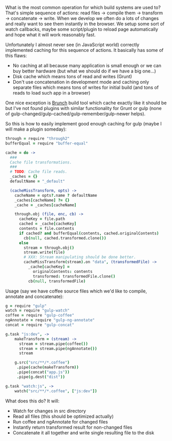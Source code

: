 What is the most common operation for which build systems are used to? That's simple sequence of actions: read files → compile them → transform → concatenate → write. When we develop we often do a lots of changes and really want to see them instantly in the browser. We setup some sort of watch callbacks, maybe some script/plugin to reload page automatically and hope what it will work reasonably fast.

Unfortunately I almost never see (in JavaScript world) correctly implemented caching for this sequence of actions. It basically has some of this flaws:
* No caching at all because many application is small enough or we can buy better hardware (but what we should do if we have a big one…)
* Disk cache which means tons of read and writes (Grunt)
* Don't use concatenation in development mode and caching only separate files which means tons of writes for initial build (and tons of reads to load such app in a browser)

One nice exception is [Brunch](http://brunch.io/) build tool which cache exactly like it should be but I've not found plugins with similar functionality for Grunt or gulp (none of gulp-changed/gulp-cached/gulp-remember/gulp-newer helps).

So this is how to easily implement good enough caching for gulp (maybe I will make a plugin someday):

```coffee
through = require "through2"
bufferEqual = require "buffer-equal"

cache = do ->
  ###
  Cache file transformations.
  ###
  # TODO: Cache file reads.
  _caches = {}
  defaultName = "_default"

  (cacheMissTransform, opts) ->
    cacheName = opts?.name ? defaultName
    _caches[cacheName] ?= {}
    _cache = _caches[cacheName]

    through.obj (file, enc, cb) ->
      cacheKey = file.path
      cached = _cache[cacheKey]
      contents = file.contents
      if cached? and bufferEqual(contents, cached.originalContents)
        cb(null, cached.transformed.clone())
      else
        stream = through.obj()
        stream.write(file)
        # XXX: Stream manipulating should be done better.
        cacheMissTransform(stream).on "data", (transformedFile) ->
          _cache[cacheKey] =
            originalContents: contents
            transformed: transformedFile.clone()
          cb(null, transformedFile)
```

Usage (say we have coffee source files which we'd like to compile, annotate and concatenate):

```coffee
g = require "gulp"
watch = require "gulp-watch"
coffee = require "gulp-coffee"
ngAnnotate = require "gulp-ng-annotate"
concat = require "gulp-concat"

g.task "js:dev", ->
    makeTransform = (stream) ->
      stream = stream.pipe(coffee())
      stream = stream.pipe(ngAnnotate())
      stream

    g.src("src/**/*.coffee")
     .pipe(cache(makeTransform))
     .pipe(concat("app.js"))
     .pipe(g.dest("dist"))

g.task "watch:js", ->
    watch("src/**/*.coffee", ["js:dev"])
```

What does this do? It will:
* Watch for changes in src directory
* Read all files (this should be optimized actually)
* Run coffee and ngAnnotate for changed files
* Instantly return transformed result for non-changed files
* Concatenate it all together and write single resulting file to the disk
